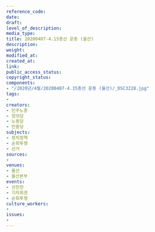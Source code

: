 ```yaml
---
reference_code: 
date: 
draft: 
level_of_description: 
media_type: 
title: 20200407-4.15총선 운동 (울산)
description: 
weight: 
modified_at: 
created_at: 
link: 
public_access_status: 
copyright_status: 
components:
- "/2020년/4월/20200407-4.15총선 운동 (울산)/_DSC3228.jpg"
tags:
- 
creators:
- 민주노총
- 정의당
- 노동당
- 민중당
subjects:
- 정치정책
- 순회투쟁
- 선거
sources:
- 
venues:
- 울산
- 울산본부
events:
- 선전전
- 기자회견
- 순회투쟁
culture_workers:
- 
issues:
- 
---
```

